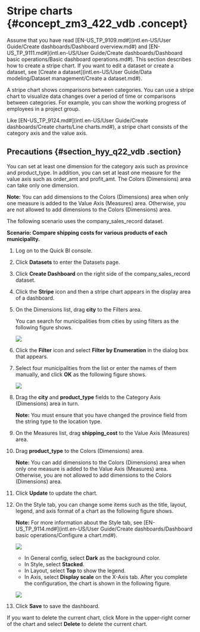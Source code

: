 # Stripe charts {#concept_zm3_422_vdb .concept}

Assume that you have read [EN-US\_TP\_9109.md\#](intl.en-US/User Guide/Create dashboards/Dashboard overview.md#) and [EN-US\_TP\_9111.md\#](intl.en-US/User Guide/Create dashboards/Dashboard basic operations/Basic dashboard operations.md#). This section describes how to create a stripe chart. If you want to edit a dataset or create a dataset, see [Create a dataset](intl.en-US/User Guide/Data modeling/Dataset management/Create a dataset.md#).

A stripe chart shows comparisons between categories. You can use a stripe chart to visualize data changes over a period of time or comparisons between categories. For example, you can show the working progress of employees in a project group.

Like [EN-US\_TP\_9124.md\#](intl.en-US/User Guide/Create dashboards/Create charts/Line charts.md#), a stripe chart consists of the category axis and the value axis.

## Precautions {#section_hyy_q22_vdb .section}

You can set at least one dimension for the category axis such as province and product\_type. In addition, you can set at least one measure for the value axis such as order\_amt and profit\_amt. The Colors \(Dimensions\) area can take only one dimension.

**Note:** You can add dimensions to the Colors \(Dimensions\) area when only one measure is added to the Value Axis \(Measures\) area. Otherwise, you are not allowed to add dimensions to the Colors \(Dimensions\) area.

The following scenario uses the company\_sales\_record dataset.

**Scenario: Compare shipping costs for various products of each municipality.**

1.  Log on to the Quick BI console.
2.  Click **Datasets** to enter the Datasets page.
3.  Click **Create Dashboard** on the right side of the company\_sales\_record dataset.
4.  Click the **Stripe** icon and then a stripe chart appears in the display area of a dashboard.
5.  On the Dimensions list, drag **city** to the Filters area.

    You can search for municipalities from cities by using filters as the following figure shows.

    ![](http://static-aliyun-doc.oss-cn-hangzhou.aliyuncs.com/assets/img/9127/15469408241691_en-US.png)

6.  Click the **Filter** icon and select **Filter by Enumeration** in the dialog box that appears.
7.  Select four municipalities from the list or enter the names of them manually, and click **OK** as the following figure shows.

    ![](http://static-aliyun-doc.oss-cn-hangzhou.aliyuncs.com/assets/img/9127/15469408241692_en-US.png)

8.  Drag the **city** and **product\_type** fields to the Category Axis \(Dimensions\) area in turn.

    **Note:** You must ensure that you have changed the province field from the string type to the location type.

9.  On the Measures list, drag **shipping\_cost** to the Value Axis \(Measures\) area.
10. Drag **product\_type** to the Colors \(Dimensions\) area.

    **Note:** You can add dimensions to the Colors \(Dimensions\) area when only one measure is added to the Value Axis \(Measures\) area. Otherwise, you are not allowed to add dimensions to the Colors \(Dimensions\) area.

11. Click **Update** to update the chart.
12. On the Style tab, you can change some items such as the title, layout, legend, and axis format of a chart as the following figure shows.

    **Note:** For more information about the Style tab, see [EN-US\_TP\_9114.md\#](intl.en-US/User Guide/Create dashboards/Dashboard basic operations/Configure a chart.md#).

    ![](http://static-aliyun-doc.oss-cn-hangzhou.aliyuncs.com/assets/img/9127/15469408251693_en-US.png)

    -   In General config, select **Dark** as the background color.
    -   In Style, select **Stacked**.
    -   In Layout, select **Top** to show the legend.
    -   In Axis, select **Display scale** on the X-Axis tab.
    After you complete the configuration, the chart is shown in the following figure.

    ![](http://static-aliyun-doc.oss-cn-hangzhou.aliyuncs.com/assets/img/9127/15469408251695_en-US.png)

13. Click **Save** to save the dashboard.

If you want to delete the current chart, click More in the upper-right corner of the chart and select **Delete** to delete the current chart.

